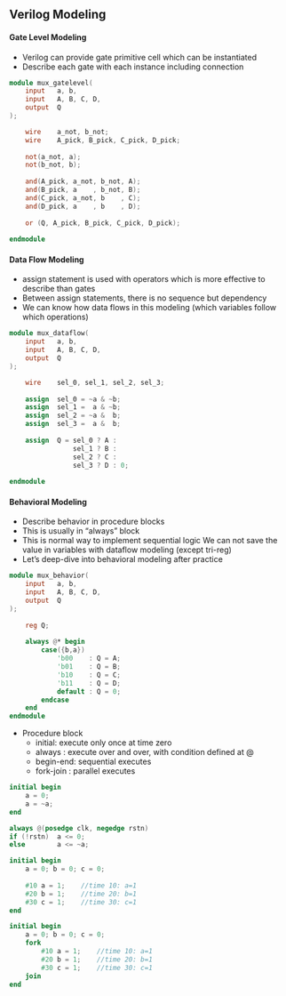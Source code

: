 ## Verilog Modeling

#### Gate Level Modeling
- Verilog can provide gate primitive cell which can be instantiated
- Describe each gate with each instance including connection

```verilog
module mux_gatelevel(
    input   a, b,
    input   A, B, C, D,
    output  Q
);

    wire    a_not, b_not;
    wire    A_pick, B_pick, C_pick, D_pick;
    
    not(a_not, a);
    not(b_not, b);
    
    and(A_pick, a_not, b_not, A);
    and(B_pick, a    , b_not, B);
    and(C_pick, a_not, b    , C);
    and(D_pick, a    , b    , D);
    
    or (Q, A_pick, B_pick, C_pick, D_pick);
    
endmodule
```

#### Data Flow Modeling
- assign statement is used with operators which is more effective to describe than gates
- Between assign statements, there is no sequence but dependency
- We can know how data flows in this modeling (which variables follow which operations)

```verilog
module mux_dataflow(
    input   a, b,
    input   A, B, C, D,
    output  Q
);

    wire    sel_0, sel_1, sel_2, sel_3;
    
    assign  sel_0 = ~a & ~b;
    assign  sel_1 =  a & ~b;
    assign  sel_2 = ~a &  b;
    assign  sel_3 =  a &  b;
    
    assign  Q = sel_0 ? A :
                sel_1 ? B :
                sel_2 ? C :
                sel_3 ? D : 0;
                
endmodule 
```

#### Behavioral Modeling
- Describe behavior in procedure blocks
- This is usually in “always” block
- This is normal way to implement sequential logic We can not save the value in variables with dataflow modeling (except tri-reg)
- Let’s deep-dive into behavioral modeling after practice

```verilog
module mux_behavior(
    input   a, b,
    input   A, B, C, D,
    output  Q
);
    
    reg Q;
    
    always @* begin
        case({b,a})
            'b00    : Q = A;
            'b01    : Q = B;
            'b10    : Q = C;
            'b11    : Q = D;
            default : Q = 0;
        endcase
    end
endmodule
```

- Procedure block
  - initial: execute only once at time zero
  - always : execute over and over, with condition defined at @
  - begin-end: sequential executes
  - fork-join : parallel executes

```verilog
initial begin
    a = 0;
    a = ~a;
end

always @(posedge clk, negedge rstn)
if (!rstn)  a <= 0;
else        a <= ~a;
```

```verilog
initial begin
    a = 0; b = 0; c = 0;
    
    #10 a = 1;    //time 10: a=1
    #20 b = 1;    //time 20: b=1
    #30 c = 1;    //time 30: c=1
end

initial begin
    a = 0; b = 0; c = 0;
    fork
        #10 a = 1;    //time 10: a=1
        #20 b = 1;    //time 20: b=1
        #30 c = 1;    //time 30: c=1
    join
end
```